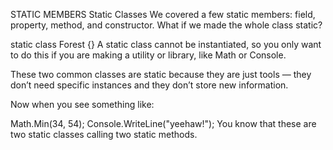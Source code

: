 STATIC MEMBERS
Static Classes
We covered a few static members: field, property, method, and constructor. What if we made the whole class static?

static class Forest {}
A static class cannot be instantiated, so you only want to do this if you are making a utility or library, like Math or Console.

These two common classes are static because they are just tools — they don’t need specific instances and they don’t store new information.

Now when you see something like:

Math.Min(34, 54);
Console.WriteLine("yeehaw!");
You know that these are two static classes calling two static methods.
